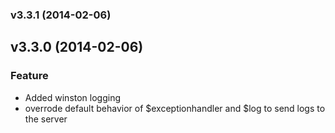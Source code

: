 <a name="v3.3.1"></a>
### v3.3.1 (2014-02-06)

<a name="v3.3.0"></a>
## v3.3.0 (2014-02-06)
### Feature
* Added winston logging
* overrode default behavior of $exceptionhandler and $log to send logs to the server

